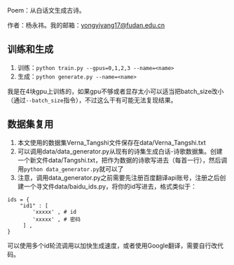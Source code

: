 Poem：从白话文生成古诗。

作者：杨永祎。我的邮箱：yongyiyang17@fudan.edu.cn

## 训练和生成
1. 训练：`python train.py --gpus=0,1,2,3 --name=<name>`
2. 生成：`python generate.py --name=<name>`

我是在4块gpu上训练的，如果gpu不够或者显存太小可以适当把batch_size改小（通过`--batch_size`指令），不过这么干有可能无法复现结果。

## 数据集复用
1. 本文使用的数据集Verna_Tangshi文件保存在data/Verna_Tangshi.txt
2. 可以调用data/data_generator.py从现有的诗集生成白话-诗歌数据集。创建一个新文件data/Tangshi.txt，把作为数据的诗歌写进去（每首一行），然后调用`python data_generator.py`就可以了
3. 注意，调用data_generator.py之前需要先注册百度翻译api账号，注册之后创建一个寻文件data/baidu_ids.py，将你的id写进去，格式类似于：
```
ids = {
	"id1" : [
		'xxxxx' , # id
		'xxxxx' , # 密码
	 ] ,
}
```
可以使用多个id轮流调用以加快生成速度，或者使用Google翻译，需要自行改代码。
